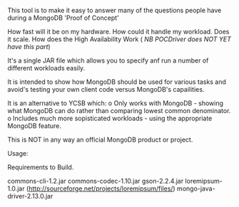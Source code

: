 This tool is to make it easy to answer many of the questions people have during a MongoDB 'Proof of Concept'

How fast will it be on my hardware.
How could it handle my workload.
Does it scale.
How does the High Availability Work ( *NB POCDriver does NOT YET have this part*)

It's a single JAR file which allows you to specify anf run a number of different workloads easily.

It is intended to show how MongoDB should be used for various tasks and avoid's testing your own client code versus MongoDB's capailities.

It is an alternative to YCSB which:
  o Only works with MongoDB - showing what MongoDB can do rather than comparing lowest common denominator.
  o Includes much more sopisticated workloads - using the appropriate MongoDB feature.
  
  This is NOT in any way an official MongoDB product or project.
  
  
  Usage:
  
  
  
  Requirements to Build.
  
  commons-cli-1.2.jar
  commons-codec-1.10.jar
  gson-2.2.4.jar
  loremipsum-1.0.jar (http://sourceforge.net/projects/loremipsum/files/)
  mongo-java-driver-2.13.0.jar
  
  
